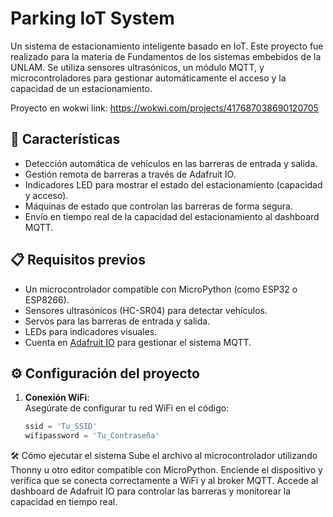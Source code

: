 # Parking IoT System  

Un sistema de estacionamiento inteligente basado en IoT. Este proyecto fue realizado para la materia de Fundamentos de los sistemas embebidos de la UNLAM. Se utiliza sensores ultrasónicos, un módulo MQTT, y microcontroladores para gestionar automáticamente el acceso y la capacidad de un estacionamiento.  

Proyecto en wokwi
link: https://wokwi.com/projects/417687038690120705

## 🚗 **Características**  
- Detección automática de vehículos en las barreras de entrada y salida.  
- Gestión remota de barreras a través de Adafruit IO.  
- Indicadores LED para mostrar el estado del estacionamiento (capacidad y acceso).  
- Máquinas de estado que controlan las barreras de forma segura.  
- Envío en tiempo real de la capacidad del estacionamiento al dashboard MQTT.  

## 📋 **Requisitos previos**  
- Un microcontrolador compatible con MicroPython (como ESP32 o ESP8266).  
- Sensores ultrasónicos (HC-SR04) para detectar vehículos.  
- Servos para las barreras de entrada y salida.  
- LEDs para indicadores visuales.  
- Cuenta en [Adafruit IO](https://io.adafruit.com/) para gestionar el sistema MQTT.  

## ⚙️ **Configuración del proyecto**  

1. **Conexión WiFi**:  
   Asegúrate de configurar tu red WiFi en el código:  
   ```python
   ssid = 'Tu_SSID'
   wifipassword = 'Tu_Contraseña'


🛠️ Cómo ejecutar el sistema
Sube el archivo al microcontrolador utilizando Thonny u otro editor compatible con MicroPython.
Enciende el dispositivo y verifica que se conecta correctamente a WiFi y al broker MQTT.
Accede al dashboard de Adafruit IO para controlar las barreras y monitorear la capacidad en tiempo real.
